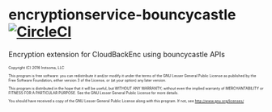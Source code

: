 # encryptionservice-bouncycastle [![CircleCI](https://circleci.com/gh/irotsoma/encryptionservice-bouncycastle.svg?style=svg)](https://circleci.com/gh/irotsoma/encryptionservice-bouncycastle)

Encryption extension for CloudBackEnc using bouncycastle APIs

<span style="font-size: .5em;">
Copyright (C) 2016  Irotsoma, LLC

This program is free software: you can redistribute it and/or modify
it under the terms of the GNU Lesser General Public License as published by
the Free Software Foundation, either version 3 of the License, or
(at your option) any later version.

This program is distributed in the hope that it will be useful,
but WITHOUT ANY WARRANTY; without even the implied warranty of
MERCHANTABILITY or FITNESS FOR A PARTICULAR PURPOSE.  See the
GNU Lesser General Public License for more details.

You should have received a copy of the GNU Lesser General Public License
along with this program.  If not, see <http://www.gnu.org/licenses/>
</span>

